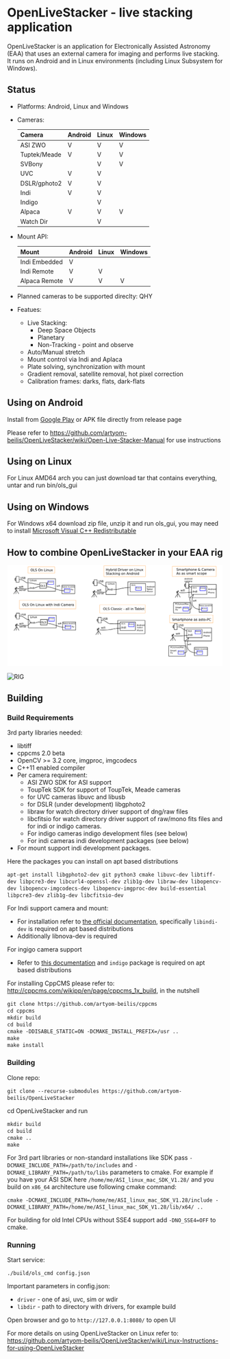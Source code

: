 # OpenLiveStacker - live stacking application

OpenLiveStacker is an application for Electronically Assisted Astronomy (EAA) that uses an external camera for imaging and performs live stacking. It runs on Android and in Linux environments (including Linux Subsystem for Windows).

## Status

- Platforms: Android, Linux and Windows
- Cameras:

    |Camera       | Android | Linux | Windows |
    |-------------|---------|-------|---------|
    |ASI ZWO      | V       | V     | V       |
    |Tuptek/Meade | V       | V     | V       |
    |SVBony       |         | V     | V       |
    |UVC          | V       | V     |         |
    |DSLR/gphoto2 | V       | V     |         |
    |Indi         | V       | V     |         |
    |Indigo       |         | V     |         |
    |Alpaca       | V       | V     | V       |
    |Watch Dir    |         | V     |         |
- Mount API:

    |Mount        | Android | Linux | Windows |
    |-------------|---------|-------|---------|
    |Indi Embedded| V       |       |         |
    |Indi Remote  | V       | V     |         |
    |Alpaca Remote| V       | V     | V       |
- Planned cameras to be supported direclty: QHY
- Featues:
    - Live Stacking:
        - Deep Space Objects
        - Planetary
        - Non-Tracking - point and observe
    - Auto/Manual stretch
    - Mount control via Indi and Aplaca
    - Plate solving, synchronization with mount
    - Gradient removal, satellite removal, hot pixel correction
    - Calibration frames: darks, flats, dark-flats

## Using on Android

Install from [Google Play](https://play.google.com/store/apps/details?id=org.openlivestacker&hl=en) or APK file directly from release page

Please refer to <https://github.com/artyom-beilis/OpenLiveStacker/wiki/Open-Live-Stacker-Manual> for use instructions

## Using on Linux

For Linux AMD64 arch you can just download tar that contains everything, untar and run bin/ols_gui

## Using on Windows

For Windows x64 download zip file, unzip it and run ols_gui, you may need to install [Microsoft Visual C++ Redistributable](https://learn.microsoft.com/en-us/cpp/windows/latest-supported-vc-redist?view=msvc-170)

## How to combine OpenLiveStacker in your EAA rig

![RIG](https://github.com/artyom-beilis/OpenLiveStacker/blob/main/docs/connection-charts.png)

![RIG](https://github.com/artyom-beilis/OpenLiveStacker/blob/main/docs/conn-alpaca.png)

## Building

### Build Requirements

3rd party libraries needed:

- libtiff
- cppcms 2.0 beta
- OpenCV >= 3.2 core, imgproc, imgcodecs
- C++11 enabled compiler
- Per camera requirement:
    - ASI ZWO SDK for ASI support
    - ToupTek SDK for support of ToupTek, Meade cameras
    - for UVC cameras libuvc and libusb
    - for DSLR (under development) libgphoto2
    - libraw for watch directory driver support of dng/raw files
    - libcfitsio for watch directory driver support of raw/mono fits files and for indi or indigo cameras.
    - For indigo cameras indigo development files (see below)
    - For indi cameras indi development packages (see below)
- For mount support indi development packages.

Here the packages you can install on apt based distributions

    apt-get install libgphoto2-dev git python3 cmake libuvc-dev libtiff-dev libpcre3-dev libcurl4-openssl-dev zlib1g-dev libraw-dev libopencv-dev libopencv-imgcodecs-dev libopencv-imgproc-dev build-essential libpcre3-dev zlib1g-dev libcfitsio-dev

For Indi support camera and mount:

- For installation refer to [the official documentation](https://indilib.org/download.html), specifically `libindi-dev` is required on apt based distributions
- Additionally libnova-dev is required

For ingigo camera support

- Refer to [this documentation](https://www.indigo-astronomy.org/downloads.html) and `indigo` package is required on apt based distributions

For installing CppCMS please refer to: <http://cppcms.com/wikipp/en/page/cppcms_1x_build>, in the nutshell

    git clone https://github.com/artyom-beilis/cppcms
    cd cppcms
    mkdir build
    cd build
    cmake -DDISABLE_STATIC=ON -DCMAKE_INSTALL_PREFIX=/usr ..
    make
    make install
    

### Building

Clone repo:

    git clone --recurse-submodules https://github.com/artyom-beilis/OpenLiveStacker

cd OpenLiveStacker and run

    mkdir build
    cd build
    cmake ..
    make
    

For 3rd part libraries or non-standard installations like SDK pass `-DCMAKE_INCLUDE_PATH=/path/to/includes` and `-DCMAKE_LIBRARY_PATH=/path/to/libs` parameters to cmake. For example if you have your ASI SDK here `/home/me/ASI_linux_mac_SDK_V1.28/` and you build on `x86_64` architecture use following cmake command:

    cmake -DCMAKE_INCLUDE_PATH=/home/me/ASI_linux_mac_SDK_V1.28/include -DCMAKE_LIBRARY_PATH=/home/me/ASI_linux_mac_SDK_V1.28/lib/x64/ ..

For building for old Intel CPUs without SSE4 support add `-DNO_SSE4=OFF` to cmake.

### Running

Start service:

    ./build/ols_cmd config.json

Important parameters in config.json:

- `driver` - one of asi, uvc, sim or wdir 
- `libdir` - path to directory with drivers, for example build

Open browser and go to `http://127.0.0.1:8080/` to open UI

For more details on using OpenLiveStacker on Linux refer to: <https://github.com/artyom-beilis/OpenLiveStacker/wiki/Linux-Instructions-for-using-OpenLiveStacker>


